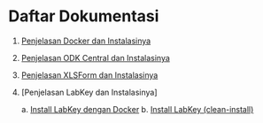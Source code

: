 # Daftar Dokumentasi

1. [Penjelasan Docker dan Instalasinya](./docker.md)

2. [Penjelasan ODK Central dan Instalasinya](./odk-central.md)

3. [Penjelasan XLSForm dan Instalasinya](./xlsform.md)

4. [Penjelasan LabKey dan Instalasinya]

    a. [Install LabKey dengan Docker](./labkey-docker.md)
    b. [Install LabKey (clean-install)](./labkey-clean.md)
